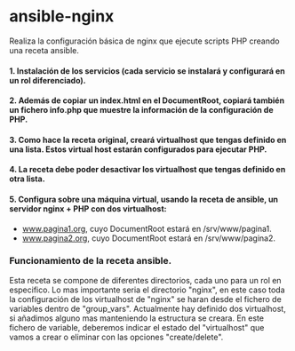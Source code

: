 # ansible-nginx
Realiza la configuración básica de nginx que ejecute scripts PHP creando una receta ansible.

#### 1. Instalación de los servicios (cada servicio se instalará y configurará en un rol diferenciado).
#### 2. Además de copiar un index.html en el DocumentRoot, copiará también un fichero info.php que muestre la información de la configuración de PHP.
#### 3. Como hace la receta original, creará virtualhost que tengas definido en una lista. Estos virtual host estarán configurados para ejecutar PHP.
#### 4. La receta debe poder desactivar los virtualhost que tengas definido en otra lista.
#### 5. Configura sobre una máquina virtual, usando la receta de ansible, un servidor nginx + PHP con dos virtualhost:
  * www.pagina1.org, cuyo DocumentRoot estará en /srv/www/pagina1.
  * www.pagina2.org, cuyo DocumentRoot estará en /srv/www/pagina2.

### Funcionamiento de la receta ansible.

Esta receta se compone de diferentes directorios, cada uno para un rol en especifico. Lo mas importante seria el directorio "nginx", en este caso toda la configuración de los virtualhost de "nginx" se haran desde el fichero de variables dentro de "group_vars". Actualmente hay definido dos virtualhost, si añadimos alguno mas manteniendo la estructura se creara. En este fichero de variable, deberemos indicar el estado del "virtualhost" que vamos a crear o eliminar con las opciones "create/delete".

